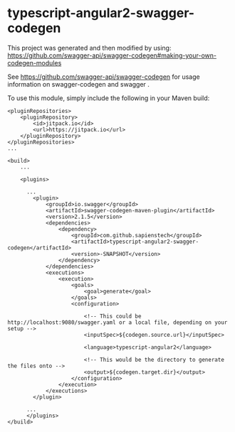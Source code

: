 # typescript-angular2-swagger-codegen

This project was generated and then modified by using:
https://github.com/swagger-api/swagger-codegen#making-your-own-codegen-modules

See https://github.com/swagger-api/swagger-codegen for usage information on swagger-codegen and swagger .

To use this module, simply include the following in your Maven build:
```
<pluginRepositories>
    <pluginRepository>
        <id>jitpack.io</id>
        <url>https://jitpack.io</url>
    </pluginRepository>
</pluginRepositories>
...

<build>
    ...
    
    <plugins>
      
      ...
        <plugin>
            <groupId>io.swagger</groupId>
            <artifactId>swagger-codegen-maven-plugin</artifactId>
            <version>2.1.5</version>
            <dependencies>
                <dependency>
                    <groupId>com.github.sapienstech</groupId>
                    <artifactId>typescript-angular2-swagger-codegen</artifactId>
                    <version>-SNAPSHOT</version>
                </dependency>
            </dependencies>
            <executions>
                <execution>
                    <goals>
                        <goal>generate</goal>
                    </goals>
                    <configuration>
                        
                        <!-- This could be http://localhost:9080/swagger.yaml or a local file, depending on your setup -->
                        <inputSpec>${codegen.source.url}</inputSpec> 
                        
                        <language>typescript-angular2</language>
                        
                        <!-- This would be the directory to generate the files onto -->
                        <output>${codegen.target.dir}</output>
                    </configuration>
                </execution>
            </executions>
        </plugin>
        
      ...
      </plugins>
</build>
```
